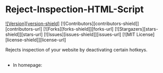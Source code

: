 # Reject-Inspection-HTML-Script
[![Version][version-shield]](version-url)
[![Contributors][contributors-shield]][contributors-url]
[![Forks][forks-shield]][forks-url]
[![Stargazers][stars-shield]][stars-url]
[![Issues][issues-shield]][issues-url]
[![MIT License][license-shield]][license-url]

Rejects inspection of your website by deactivating certain hotkeys.
<br><br>
- In homepage: <i><script src="<b>path</b>/rc.js"></script></i>
